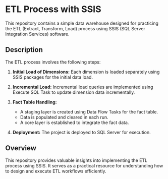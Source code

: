 # ETL Process with SSIS

This repository contains a simple data warehouse designed for practicing the ETL (Extract, Transform, Load) process using SSIS (SQL Server Integration Services) software.

## Description

The ETL process involves the following steps:

1. **Initial Load of Dimensions:** Each dimension is loaded separately using SSIS packages for the initial data load.
   
2. **Incremental Load:** Incremental load queries are implemented using Execute SQL Task to update dimension data incrementally.

3. **Fact Table Handling:** 
   - A staging layer is created using Data Flow Tasks for the fact table.
   - Data is populated and cleared in each run.
   - A core layer is established to integrate the fact data.

4. **Deployment:** The project is deployed to SQL Server for execution.

## Overview

This repository provides valuable insights into implementing the ETL process using SSIS. It serves as a practical resource for understanding how to design and execute ETL workflows efficiently.
